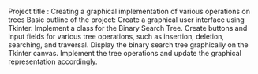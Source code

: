 Project title : Creating a graphical implementation of various operations on trees
Basic outline of the project:
Create a graphical user interface using Tkinter.
Implement a class for the Binary Search Tree.
Create buttons and input fields for various tree operations, such as insertion, deletion, searching, and traversal.
Display the binary search tree graphically on the Tkinter canvas.
Implement the tree operations and update the graphical representation accordingly.
